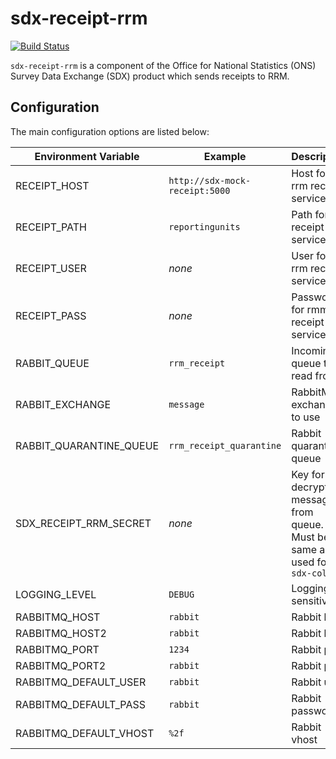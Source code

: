 # sdx-receipt-rrm

[![Build Status](https://travis-ci.org/ONSdigital/sdx-receipt-rrm.svg?branch=develop)](https://travis-ci.org/ONSdigital/sdx-receipt-rrm)

``sdx-receipt-rrm`` is a component of the Office for National Statistics (ONS) Survey Data Exchange (SDX) product which sends receipts to RRM.

## Configuration

The main configuration options are listed below:

| Environment Variable            | Example                        | Description
|---------------------------------|--------------------------------|--------------
| RECEIPT_HOST                    | `http://sdx-mock-receipt:5000` | Host for rrm receipt service
| RECEIPT_PATH                    | `reportingunits`               | Path for rrm receipt service
| RECEIPT_USER                    | _none_                         | User for rrm receipt service
| RECEIPT_PASS                    | _none_                         | Password for rmm receipt service
| RABBIT_QUEUE                    | `rrm_receipt`                  | Incoming queue to read from
| RABBIT_EXCHANGE                 | `message`                      | RabbitMQ exchange to use
| RABBIT_QUARANTINE_QUEUE         | `rrm_receipt_quarantine`       | Rabbit quarantine queue
| SDX_RECEIPT_RRM_SECRET          | _none_                         | Key for decrypting messages from queue. Must be the same as used for ``sdx-collect``
| LOGGING_LEVEL                   | `DEBUG`                        | Logging sensitivity
| RABBITMQ_HOST                   | `rabbit`                       | Rabbit host
| RABBITMQ_HOST2                  | `rabbit`                       | Rabbit host
| RABBITMQ_PORT                   | `1234`                         | Rabbit port
| RABBITMQ_PORT2                  | `rabbit`                       | Rabbit port
| RABBITMQ_DEFAULT_USER           | `rabbit`                       | Rabbit user
| RABBITMQ_DEFAULT_PASS           | `rabbit`                       | Rabbit password
| RABBITMQ_DEFAULT_VHOST          | `%2f`                          | Rabbit vhost
